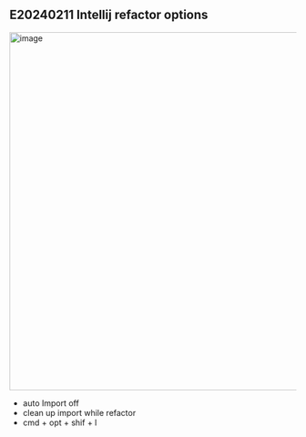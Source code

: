 ## E20240211 Intellij refactor options

<img width="628" alt="image" src="https://github.com/ecsimsw/daily-note-public/assets/46060746/a6419cea-8caa-49f1-8147-a1de82090d06">

- auto Import off
- clean up import while refactor
- cmd + opt + shif + l
